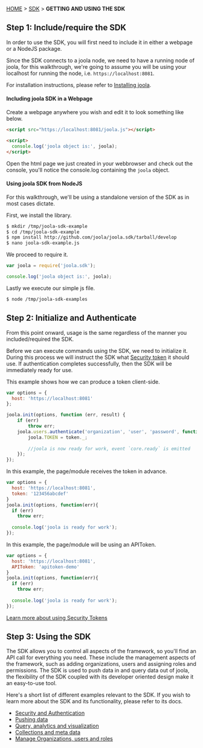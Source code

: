 [HOME](Home) > [SDK](sdk) > **GETTING AND USING THE SDK**

## Step 1: Include/require the SDK
In order to use the SDK, you will first need to include it in either a webpage or a NodeJS package.  

Since the SDK connects to a joola node, we need to have a running node of joola, for this walkthrough, 
we're going to assume you will be using your localhost for running the node, i.e. `https://localhost:8081`. 

For installation instructions, please refer to [Installing joola](install-joola).

#### Including joola SDK in a Webpage

Create a webpage anywhere you wish and edit it to look something like below.

```html
<script src="https://localhost:8081/joola.js"></script>

<script>
  console.log('joola object is:', joola);
</script>
```

Open the html page we just created in your webbrowser and check out the console, 
you'll notice the console.log containing the `joola` object.

#### Using joola SDK from NodeJS
For this walkthrough, we'll be using a standalone version of the SDK as in most cases dictate. 

First, we install the library.
```bash
$ mkdir /tmp/joola-sdk-example
$ cd /tmp/joola-sdk-example
$ npm install http://github.com/joola/joola.sdk/tarball/develop
$ nano joola-sdk-example.js
```

We proceed to require it.
```js
var joola = require('joola.sdk');

console.log('joola object is:', joola);
```

Lastly we execute our simple js file.
```bash
$ node /tmp/joola-sdk-examples
```

## Step 2: Initialize and Authenticate
From this point onward, usage is the same regardless of the manner you included/required the SDK.

Before we can execute commands using the SDK, we need to initialize it.
During this process we will instruct the SDK what [Security token](security-and-authentication) it should use. If 
authentication completes successfully, then the SDK will be immediately ready for use.

This example shows how we can produce a token client-side.
```js
var options = {
  host: 'https://localhost:8081'
};

joola.init(options, function (err, result) {
    if (err)
        throw err;
    joola.users.authenticate('organization', 'user', 'password', function (err, token) {
        joola.TOKEN = token._;
        
        //joola is now ready for work, event `core.ready` is emitted
    });
});
```

In this example, the page/module receives the token in advance.
```js
var options = {
  host: 'https://localhost:8081',
  token: '123456abcdef'
}
joola.init(options, function(err){
  if (err)
    throw err;
    
  console.log('joola is ready for work');
});
```

In this example, the page/module will be using an APIToken.
```js
var options = {
  host: 'https://localhost:8081',
  APIToken: 'apitoken-demo'
}
joola.init(options, function(err){
  if (err)
    throw err;
    
  console.log('joola is ready for work');
});
```

[Learn more about using Security Tokens](security-and-authentication)

## Step 3: Using the SDK
The SDK allows you to control all aspects of the framework, so you'll find an API call for everything you need. 
These include the management aspects of the framework, such as adding organizations, users and assigning roles and permissions.
  The SDK is used to push data in and query data out of joola, the flexibility of the SDK coupled with its developer oriented design make it an easy-to-use tool. 

Here's a short list of different examples relevant to the SDK. If you wish to learn more about the SDK and its functionality, please refer to its docs.

- [Security and Authentication](security-and-authentication)
- [Pushing data](pushing-data)
- [Query, analytics and visualization](https://github.com/joola/joola/wiki/sdk-api-documentation#joolaviz)
- [Collections and meta data](collections)
- [Manage Organizations, users and roles](basic-concepts)
